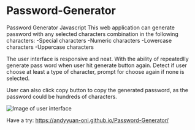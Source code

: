 # Password-Generator
Password Generator Javascript
This web application can generate password with any selected characters combination in the following characters:
    -Special characters
    -Numeric characters
    -Lowercase characters
    -Uppercase characters

The user interface is responsive and neat. With the ability of repeatedlly generate pass word when user hit generate button again. Detect if user choose at least a type of character, prompt for choose again if none is selected.

User can also click copy button to copy the generated password, as the password could be hundreds of characters.

![Image of user interface]( https://github.com/AndyYuan-Oni/Password-Generator/assets/userInterface_demo.png)

 Have a try: https://andyyuan-oni.github.io/Password-Generator/
